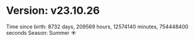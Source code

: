 # Version: v23.10.26
Time since birth: 8732 days, 209569 hours, 12574140 minutes, 754448400 seconds
Season: Summer ☀️
